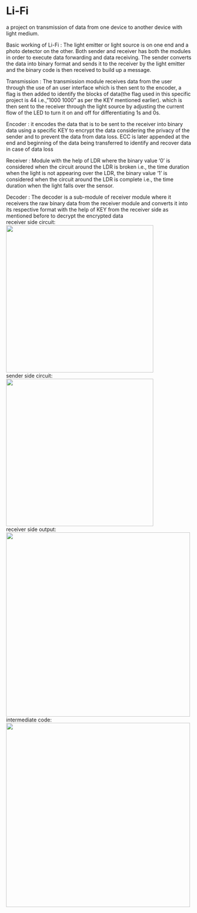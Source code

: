 # Li-Fi
a project on transmission of data from one device to another device with light medium.

Basic working of Li-Fi : The light emitter or light
 source is on one end and a photo detector on the
 other. Both sender and receiver has both the
 modules in order to execute data forwarding and
 data receiving. The sender converts the data into
 binary format and sends it to the receiver by the
 light emitter and the binary code is then received to
 build up a message.

Transmission : The transmission module receives
 data from the user through the use of an user
 interface which is then sent to the encoder, a flag is
 then added to identify the blocks of data(the flag
 used in this specific project is 44 i.e.,”1000 1000” as
 per the KEY mentioned earlier). which is then sent
 to the receiver through the light source by
 adjusting the current flow of the LED to turn it on
 and off for differentiating 1s and 0s.
 
 Encoder :  it encodes the data that is to be sent to
 the receiver into binary data using a specific KEY to
 encrypt the data considering the privacy of the
 sender and to prevent the data from data loss. ECC
 is later appended at the end and beginning of the
 data being transferred to identify and recover data
 in case of data loss

 Receiver : Module with the help of LDR where the
 binary value ‘0’ is considered when the circuit
 around the LDR is broken i.e., the time duration
 when the light is not appearing over the LDR, the
 binary value ‘1’ is considered when the circuit
 around the LDR is complete i.e., the time duration
 when the light falls over the sensor.
 
 Decoder : The decoder is a sub-module of receiver
 module where it receivers the raw binary data from
 the receiver module and converts it into its
 respective format with the help of KEY from the
 receiver side as mentioned before to decrypt the
 encrypted data
<br />
receiver side circuit:<br />
<img src="https://github.com/Hariharan200930/Li-Fi/assets/129237134/e30624af-9a2c-4e39-8fa7-fa468af83d91" width="400" height="400" />
<br />
sender side circuit: <br />
<img src="https://github.com/Hariharan200930/Li-Fi/assets/129237134/3ec8840e-be53-4bc3-a2cf-971ed56ec4b5" width="400" height="400" />
<br />
receiver side output:<br />
<img src="https://github.com/Hariharan200930/Li-Fi/assets/129237134/429644ef-8c65-47e5-ac80-69beef83a8da" width="500" height="500" /><br />
intermediate code:<br />
<img src="https://github.com/Hariharan200930/Li-Fi/assets/129237134/d57bf61b-3ef7-4304-90ab-c619f4f22b54" width="500" height="500" /><br />

